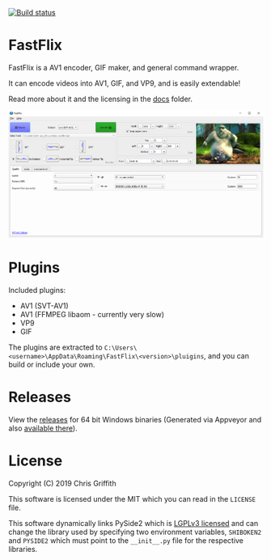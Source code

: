 [![Build status](https://ci.appveyor.com/api/projects/status/208k29cvoq8xwf8j/branch/master?svg=true)](https://ci.appveyor.com/project/cdgriffith/fastflix/branch/master)

# FastFlix

FastFlix is a AV1 encoder, GIF maker, and general command wrapper.

It can encode videos into AV1, GIF, and VP9, and is easily extendable!

Read more about it and the licensing in the [docs](docs/README.md) folder.

![preview](https://raw.githubusercontent.com/cdgriffith/binary-files/fast-flix/media/fastflix/2.0.0/main.png)


# Plugins

Included plugins:

* AV1 (SVT-AV1)
* AV1 (FFMPEG libaom - currently very slow)
* VP9
* GIF

The plugins are extracted to `C:\Users\<username>\AppData\Roaming\FastFlix\<version>\pluigins`, and you can build or include your own.

# Releases

View the [releases](https://github.com/cdgriffith/FastFlix/releases) for 64 bit Windows binaries (Generated via Appveyor and also [available there](https://ci.appveyor.com/project/cdgriffith/fastflix)).

# License

Copyright (C) 2019 Chris Griffith

This software is licensed under the MIT which you can read in the `LICENSE` file.

This software dynamically links PySide2 which is [LGPLv3 licensed](https://doc.qt.io/qt-5/lgpl.html) and can change the
library used by specifying two environment variables, `SHIBOKEN2` and `PYSIDE2` which must point to the `__init__.py` file for the respective libraries.

